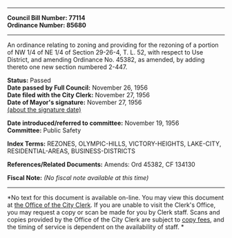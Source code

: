 * * * * *  
  
**Council Bill Number: [](#h0)[](#h2)77114**   
**Ordinance Number: 85680**  
  
* * * * *  
  
An ordinance relating to zoning and providing for the rezoning of a portion of NW 1/4 of NE 1/4 of Section 29-26-4, T. L. 52, with respect to Use District, and amending Ordinance No. 45382, as amended, by adding thereto one new section numbered 2-447.  
  
**Status:** Passed   
**Date passed by Full Council:** November 26, 1956   
**Date filed with the City Clerk:** November 27, 1956   
**Date of Mayor's signature:** November 27, 1956   
[(about the signature date)](/~public/approvaldate.htm)   
  
  
**Date introduced/referred to committee:** November 19, 1956   
**Committee:** Public Safety   
  
**Index Terms:** REZONES, OLYMPIC-HILLS, VICTORY-HEIGHTS, LAKE-CITY, RESIDENTIAL-AREAS, BUSINESS-DISTRICTS  
  
**References/Related Documents:** Amends: Ord 45382, CF 134130  
  
**Fiscal Note:** *(No fiscal note available at this time)*  
  
* * * * *  
  
*No text for this document is available on-line. You may view this document at [the Office of the City Clerk](http://www.seattle.gov/leg/clerk/contactUs.htm). If you are unable to visit the Clerk's Office, you may request a copy or scan be made for you by Clerk staff. Scans and copies provided by the Office of the City Clerk are subject to [copy fees](http://clerk.seattle.gov/~public/clerkfees.htm), and the timing of service is dependent on the availability of staff. *  
  
  
